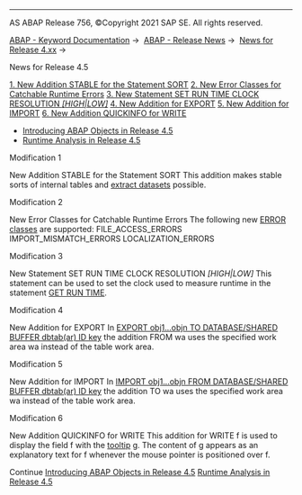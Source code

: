   

* * *

AS ABAP Release 756, ©Copyright 2021 SAP SE. All rights reserved.

[ABAP - Keyword Documentation](javascript:call_link\('abenabap.htm'\)) →  [ABAP - Release News](javascript:call_link\('abennews.htm'\)) →  [News for Release 4.xx](javascript:call_link\('abennews-4.htm'\)) → 

News for Release 4.5

[1\. New Addition STABLE for the Statement SORT](#!ABAP_MODIFICATION_1@1@)
[2\. New Error Classes for Catchable Runtime Errors](#!ABAP_MODIFICATION_2@2@)
[3\. New Statement SET RUN TIME CLOCK RESOLUTION *\[*HIGH*|*LOW*\]*](#!ABAP_MODIFICATION_3@3@)
[4\. New Addition for EXPORT](#!ABAP_MODIFICATION_4@4@)
[5\. New Addition for IMPORT](#!ABAP_MODIFICATION_5@5@)
[6\. New Addition QUICKINFO for WRITE](#!ABAP_MODIFICATION_6@6@)

-   [Introducing ABAP Objects in Release 4.5](javascript:call_link\('abennews-40-objects.htm'\))
-   [Runtime Analysis in Release 4.5](javascript:call_link\('abennews-45-se30.htm'\))

Modification 1   

New Addition STABLE for the Statement SORT
This addition makes stable sorts of internal tables and [extract datasets](javascript:call_link\('abenextract_dataset_glosry.htm'\) "Glossary Entry") possible.

Modification 2   

New Error Classes for Catchable Runtime Errors
The following new [ERROR classes](javascript:call_link\('abensysexc-errkl.htm'\)) are supported:
FILE\_ACCESS\_ERRORS
IMPORT\_MISMATCH\_ERRORS
LOCALIZATION\_ERRORS

Modification 3   

New Statement SET RUN TIME CLOCK RESOLUTION *\[*HIGH*|*LOW*\]*
This statement can be used to set the clock used to measure runtime in the statement [GET RUN TIME](javascript:call_link\('abapget_run_time.htm'\)).

Modification 4   

New Addition for EXPORT
In [EXPORT obj1...objn TO DATABASE/SHARED BUFFER dbtab(ar) ID key](javascript:call_link\('abapexport_data_cluster.htm'\)) the addition FROM wa uses the specified work area wa instead of the table work area.

Modification 5   

New Addition for IMPORT
In [IMPORT obj1...objn FROM DATABASE/SHARED BUFFER dbtab(ar) ID key](javascript:call_link\('abapimport_data_cluster.htm'\)) the addition TO wa uses the specified work area wa instead of the table work area.

Modification 6   

New Addition QUICKINFO for WRITE
This addition for WRITE f is used to display the field f with the [tooltip](javascript:call_link\('abentool_tip_glosry.htm'\) "Glossary Entry") g. The content of g appears as an explanatory text for f whenever the mouse pointer is positioned over f.

Continue
[Introducing ABAP Objects in Release 4.5](javascript:call_link\('abennews-40-objects.htm'\))
[Runtime Analysis in Release 4.5](javascript:call_link\('abennews-45-se30.htm'\))